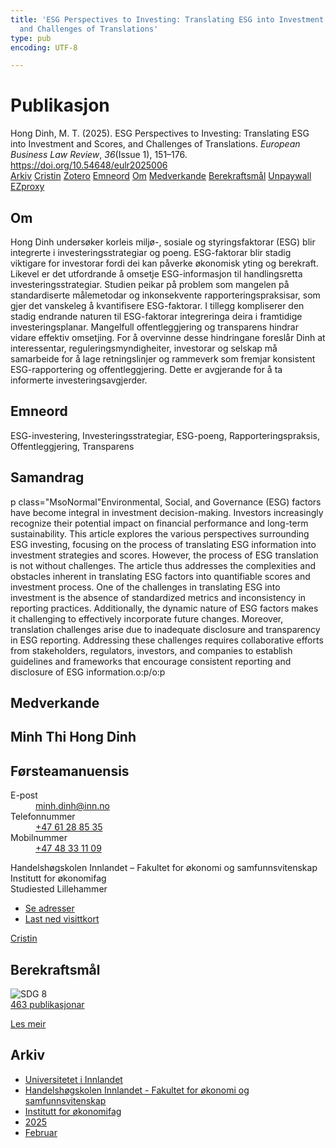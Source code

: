 ```yaml
---
title: 'ESG Perspectives to Investing: Translating ESG into Investment and Scores,
  and Challenges of Translations'
type: pub
encoding: UTF-8

---
```

<h1>Publikasjon</h1>
<article id="csl-bib-container-7JYC3487" class="csl-bib-container">
  <div class="csl-bib-body"> <div class="csl-entry">Hong Dinh, M. T. (2025). ESG Perspectives to Investing: Translating ESG into Investment and Scores, and Challenges of Translations. <i>European Business Law Review</i>, <i>36</i>(Issue 1), 151–176. <a href="https://doi.org/10.54648/eulr2025006">https://doi.org/10.54648/eulr2025006</a></div> </div>
  <div class="csl-bib-buttons">
    <a href="#taxonomy-article-7JYC3487" alt="archive" class="csl-bib-button">Arkiv</a>
    <a href="https://app.cristin.no/results/show.jsf?id=2360866" alt="Cristin" class="csl-bib-button">Cristin</a>
    <a href="http://zotero.org/groups/5881554/items/7JYC3487" alt="Zotero" class="csl-bib-button">Zotero</a>
    <a href="#keywords-article-7JYC3487" alt="keywords" class="csl-bib-button">Emneord</a>
    <a href="#about-article-7JYC3487" alt="about_pub" class="csl-bib-button">Om</a>
    <a href="#contributors-article-7JYC3487" alt="contributors" class="csl-bib-button">Medverkande</a>
    <a href="#sdg-article-7JYC3487" alt="sdg" class="csl-bib-button">Berekraftsmål</a>
    <a href="https://doi.org/10.54648/eulr2025006" alt="Unpaywall" class="csl-bib-button">Unpaywall</a>
    <a href="https://doi.org/10.54648/eulr2025006" alt="EZproxy" class="csl-bib-button">EZproxy</a>
  </div>
  <div id="csl-bib-meta-container-7JYC3487"></div>
</article>
<div id="csl-bib-meta-7JYC3487" class="csl-bib-meta">
  <article id="about-article-7JYC3487" class="about_pub-article">
    <h1>Om</h1>
    Hong Dinh undersøker korleis miljø-, sosiale og styringsfaktorar (ESG) blir integrerte i investeringsstrategiar og poeng. ESG-faktorar blir stadig viktigare for investorar fordi dei kan påverke økonomisk yting og berekraft. Likevel er det utfordrande å omsetje ESG-informasjon til handlingsretta investeringsstrategiar. Studien peikar på problem som mangelen på standardiserte målemetodar og inkonsekvente rapporteringspraksisar, som gjer det vanskeleg å kvantifisere ESG-faktorar. I tillegg kompliserer den stadig endrande naturen til ESG-faktorar integreringa deira i framtidige investeringsplanar. Mangelfull offentleggjering og transparens hindrar vidare effektiv omsetjing. For å overvinne desse hindringane foreslår Dinh at interessentar, reguleringsmyndigheiter, investorar og selskap må samarbeide for å lage retningslinjer og rammeverk som fremjar konsistent ESG-rapportering og offentleggjering. Dette er avgjerande for å ta informerte investeringsavgjerder.
  </article>
  <article id="keywords-article-7JYC3487" class="keywords-article">
    <h1>Emneord</h1>
    ESG-investering, Investeringsstrategiar, ESG-poeng, Rapporteringspraksis, Offentleggjering, Transparens
  </article>
  <article id="abstract-article-7JYC3487" class="abstract-article">
    <h1>Samandrag</h1>
    p class="MsoNormal"Environmental, Social, and Governance (ESG) factors have become integral in investment decision-making. Investors increasingly recognize their potential impact on financial performance and long-term sustainability. This article explores the various perspectives surrounding ESG investing, focusing on the process of translating ESG information into investment strategies and scores. However, the process of ESG translation is not without challenges. The article thus addresses the complexities and obstacles inherent in translating ESG factors into quantifiable scores and investment process. One of the challenges in translating ESG into investment is the absence of standardized metrics and inconsistency in reporting practices. Additionally, the dynamic nature of ESG factors makes it challenging to effectively incorporate future changes. Moreover, translation challenges arise due to inadequate disclosure and transparency in ESG reporting. Addressing these challenges requires collaborative efforts from stakeholders, regulators, investors, and companies to establish guidelines and frameworks that encourage consistent reporting and disclosure of ESG information.o:p/o:p
  </article>
  <article id="contributors-article-7JYC3487" class="contributors-article">
    <h1>Medverkande</h1>
    <div class="personas"> <div class="vrtx-hinn-person-card"> <div class="photo"> <i class="lar la-user-circle missing-person"></i> </div> <div class="info"> <hgroup><h1>Minh Thi Hong Dinh</h1> <h2>Førsteamanuensis</h2> </hgroup><dl> <dt>E-post</dt> <dd> <a href="mailto:minh.dinh@inn.no">minh.dinh@inn.no</a> </dd> <dt>Telefonnummer</dt> <dd><a href="tel:+4761288535"> +47 61 28 85 35 </a></dd> <dt>Mobilnummer</dt> <dd><a href="tel:+4748331109"> +47 48 33 11 09 </a></dd> </dl> <p> Handelshøgskolen Innlandet – Fakultet for økonomi og samfunnsvitenskap<br> Institutt for økonomifag<br> Studiested Lillehammer </p> <ul class="vrtx-hinn-links"> <li><a href="https://www.inn.no/finn-en-ansatt/minh-dinh.html#vrtx-hinn-addresses">Se adresser</a></li> <li><a href="https://www.inn.no/finn-en-ansatt/minh-dinh.html?vrtx=vcf">Last ned visittkort</a></li> </ul> </div> </div> <a href="https://app.cristin.no/persons/show.jsf?id=557095" alt="Cristin URL" class="personas-cristin">Cristin</a> </div>
  </article>
  <article id="sdg-article-7JYC3487" class="sdg-article">
    <h1>Berekraftsmål</h1>
    <div class="sdg-container"><div id="sdg8" class="sdg">
        <img src="{{< params subfolder >}}images/sdg/sdg08_nn.png" class="image" alt="SDG 8">
        <div class="sdg-overlay">
          <a href="{{< params subfolder >}}nn/archive/?sdg=8#archive" class="sdg-publication-count"><span>463</span> publikasjonar</a>
          <p><a href="https://fn.no/om-fn/fns-baerekraftsmaal/anstendig-arbeid-og-oekonomisk-vekst?lang=nno-NO" class="sdg-read-more">Les meir</a></p>
        </div>
      </div></div>
  </article>
  <article id="taxonomy-article-7JYC3487" class="taxonomy-article">
    <h1>Arkiv</h1>
    <ul>
      <li><a href="{{< params subfolder >}}nn/archive/?key=3DCRN523">Universitetet i Innlandet</a></li>
      <li><a href="{{< params subfolder >}}nn/archive/?key=DU8Q9LN9">Handelshøgskolen Innlandet - Fakultet for økonomi og samfunnsvitenskap</a></li>
      <li><a href="{{< params subfolder >}}nn/archive/?key=3IQA89I8">Institutt for økonomifag</a></li>
      <li><a href="{{< params subfolder >}}nn/archive/?key=7XFLPQNF">2025</a></li>
      <li><a href="{{< params subfolder >}}nn/archive/?key=C7XGZUXF">Februar</a></li>
    </ul>
  </article>
</div>
